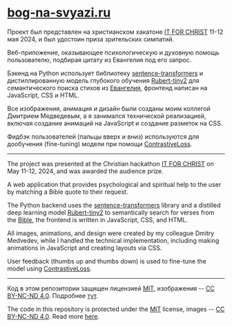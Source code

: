 # [bog-na-svyazi.ru](https://bog-na-svyazi.ru/)

Проект был представлен на христианском хакатоне [IT FOR CHRIST](https://www.it4christ.by/) 11-12 мая 2024, и был удостоин приза зрительских симпатий. 

Веб-приложение, оказывающее психологическую и духовную помощь пользователю, подбирая цитату из Евангелия под его запрос.

Бэкенд на Python использует библиотеку [sentence-transformers](https://huggingface.co/sentence-transformers) и дистиллированную модель глубокого обучения [Rubert-tiny2](https://huggingface.co/cointegrated/rubert-tiny2) для семантического поиска стихов из [Евангелия](https://royallib.com/book/avtor_neizvesten/bibliya__noviy_zavet.html), фронтенд написан на JavaScript, CSS и HTML.

Все изображения, анимация и дизайн были созданы моим коллегой Дмитрием Медведевым, а я занимался технической реализацией, включая создание анимаций на JavaScript и создание разметок на CSS.

Фидбэк пользователей (пальцы вверх и вниз) используются для дообучения (fine-tuning) модели при помощи [ContrastiveLoss](https://www.sbert.net/docs/package_reference/losses.html#contrastiveloss).

---

The project was presented at the Christian hackathon [IT FOR CHRIST](https://www.it4christ.by/) on May 11-12, 2024, and was awarded the audience prize. 

A web application that provides psychological and spiritual help to the user by matching a Bible quote to their request.

The Python backend uses the [sentence-transformers](https://huggingface.co/sentence-transformers) library and a distilled deep learning model [Rubert-tiny2](https://huggingface.co/cointegrated/rubert-tiny2) to semantically search for verses from the [Bible](https://royallib.com/book/avtor_neizvesten/bibliya__noviy_zavet.html), the frontend is written in JavaScript, CSS, and HTML.

All images, animations, and design were created by my colleague Dmitry Medvedev, while I handled the technical implementation, including making animations in JavaScript and creating layouts via CSS.

User feedback (thumbs up and thumbs down) is used to fine-tune the model using [ContrastiveLoss](https://www.sbert.net/docs/package_reference/losses.html#contrastiveloss).

---
Код в этом репозитории защищен лицензией [MIT](https://opensource.org/license/mit), изображения -- [CC BY-NC-ND 4.0](https://creativecommons.org/licenses/by-nc-nd/4.0/). Подробнее [тут](LICENSE.md).

The code in this repository is protected under the [MIT](https://opensource.org/license/mit) license, images -- [CC BY-NC-ND 4.0](https://creativecommons.org/licenses/by-nc-nd/4.0/). Read more [here](LICENSE.md).
